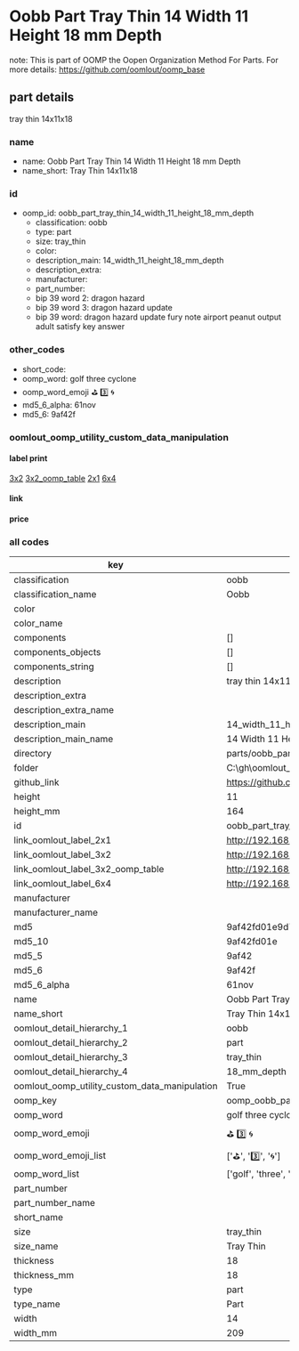 # Oobb Part Tray Thin 14 Width 11 Height 18 mm Depth  

note: This is part of OOMP the Oopen Organization Method For Parts. For more details: https://github.com/oomlout/oomp_base

##  part details
  



tray thin 14x11x18



### name
* name: Oobb Part Tray Thin 14 Width 11 Height 18 mm Depth
* name_short: Tray Thin 14x11x18 
### id
* oomp_id: oobb_part_tray_thin_14_width_11_height_18_mm_depth
  * classification: oobb
  * type: part
  * size: tray_thin
  * color: 
  * description_main: 14_width_11_height_18_mm_depth
  * description_extra: 
  * manufacturer: 
  * part_number: 
  * bip 39 word 2: dragon hazard
  * bip 39 word 3: dragon hazard update
  * bip 39 word: dragon hazard update fury note airport peanut output adult satisfy key answer

### other_codes
* short_code: 
* oomp_word: golf three cyclone
* oomp_word_emoji :golf: :three: :cyclone:
* md5_6_alpha: 61nov
* md5_6: 9af42f






### oomlout_oomp_utility_custom_data_manipulation
#### label print
[3x2](http://192.168.1.245:1112/?label=oomp%2061nov)
[3x2_oomp_table](http://192.168.1.108:1112/?label=oomp%2061nov)
[2x1](http://192.168.1.242:1112/?label=oomp%2061nov)
[6x4](http://192.168.1.55:1112/?label=oomp%2061nov)    

#### link

                              

#### price







### all codes 
| key | value |  
| --- | --- |  
| classification | oobb |  
| classification_name | Oobb |  
| color |  |  
| color_name |  |  
| components | [] |  
| components_objects | [] |  
| components_string | [] |  
| description | tray thin 14x11x18 |  
| description_extra |  |  
| description_extra_name |  |  
| description_main | 14_width_11_height_18_mm_depth |  
| description_main_name | 14 Width 11 Height 18 mm Depth |  
| directory | parts/oobb_part_tray_thin_14_width_11_height_18_mm_depth |  
| folder | C:\gh\oomlout_oobb_version_4_generated_parts\parts\oobb_part_tray_thin_14_width_11_height_18_mm_depth |  
| github_link | https://github.com/oomlout/oomlout_oomp_part_src/tree/main/parts/oobb_part_tray_thin_14_width_11_height_18_mm_depth |  
| height | 11 |  
| height_mm | 164 |  
| id | oobb_part_tray_thin_14_width_11_height_18_mm_depth |  
| link_oomlout_label_2x1 | http://192.168.1.242:1112/?label=oomp%2061nov |  
| link_oomlout_label_3x2 | http://192.168.1.245:1112/?label=oomp%2061nov |  
| link_oomlout_label_3x2_oomp_table | http://192.168.1.108:1112/?label=oomp%2061nov |  
| link_oomlout_label_6x4 | http://192.168.1.55:1112/?label=oomp%2061nov |  
| manufacturer |  |  
| manufacturer_name |  |  
| md5 | 9af42fd01e9d743c164b55e7dd1a7a10 |  
| md5_10 | 9af42fd01e |  
| md5_5 | 9af42 |  
| md5_6 | 9af42f |  
| md5_6_alpha | 61nov |  
| name | Oobb Part Tray Thin 14 Width 11 Height 18 mm Depth |  
| name_short | Tray Thin 14x11x18  |  
| oomlout_detail_hierarchy_1 | oobb |  
| oomlout_detail_hierarchy_2 | part |  
| oomlout_detail_hierarchy_3 | tray_thin |  
| oomlout_detail_hierarchy_4 | 18_mm_depth |  
| oomlout_oomp_utility_custom_data_manipulation | True |  
| oomp_key | oomp_oobb_part_tray_thin_14_width_11_height_18_mm_depth |  
| oomp_word | golf three cyclone |  
| oomp_word_emoji | :golf: :three: :cyclone: |  
| oomp_word_emoji_list | [':golf:', ':three:', ':cyclone:'] |  
| oomp_word_list | ['golf', 'three', 'cyclone'] |  
| part_number |  |  
| part_number_name |  |  
| short_name |  |  
| size | tray_thin |  
| size_name | Tray Thin |  
| thickness | 18 |  
| thickness_mm | 18 |  
| type | part |  
| type_name | Part |  
| width | 14 |  
| width_mm | 209 |  
